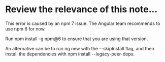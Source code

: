 # Review the relevance of this note...
This error is caused by an npm 7 issue. The Angular team recommends to use npm 6 for now.

Run npm install -g npm@6 to ensure that you are using that version.

An alternative can be to run ng new with the --skipInstall flag, and then install the dependencies with npm install --legacy-peer-deps.
